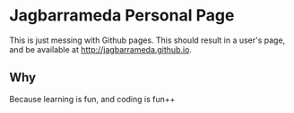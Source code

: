 # Jagbarrameda Personal Page

This is just messing with Github pages.
This should result in a user's page, and be available at http://jagbarrameda.github.io.

## Why

Because learning is fun, and coding is fun++
